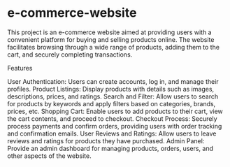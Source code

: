 # e-commerce-website
This project is an e-commerce website aimed at providing users with a convenient platform for buying and selling products online. The website facilitates browsing through a wide range of products, adding them to the cart, and securely completing transactions.

Features

User Authentication: Users can create accounts, log in, and manage their profiles.
Product Listings: Display products with details such as images, descriptions, prices, and ratings.
Search and Filter: Allow users to search for products by keywords and apply filters based on categories, brands, prices, etc.
Shopping Cart: Enable users to add products to their cart, view the cart contents, and proceed to checkout.
Checkout Process: Securely process payments and confirm orders, providing users with order tracking and confirmation emails.
User Reviews and Ratings: Allow users to leave reviews and ratings for products they have purchased.
Admin Panel: Provide an admin dashboard for managing products, orders, users, and other aspects of the website.
